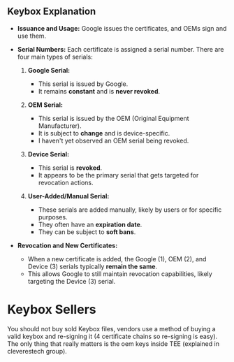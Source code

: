 ## Keybox Explanation

- **Issuance and Usage:** Google issues the certificates, and OEMs sign and use them.

- **Serial Numbers:** Each certificate is assigned a serial number. There are four main types of serials:

    1. **Google Serial:**
        - This serial is issued by Google.
        - It remains **constant** and is **never revoked**.

    2. **OEM Serial:**
        - This serial is issued by the OEM (Original Equipment Manufacturer).
        - It is subject to **change** and is device-specific.
        - I haven't yet observed an OEM serial being revoked.

    3. **Device Serial:**
        - This serial is **revoked**.
        - It appears to be the primary serial that gets targeted for revocation actions.

    4. **User-Added/Manual Serial:**
        - These serials are added manually, likely by users or for specific purposes.
        - They often have an **expiration date**.
        - They can be subject to **soft bans**.

- **Revocation and New Certificates:**
    - When a new certificate is added, the Google (1), OEM (2), and Device (3) serials typically **remain the same**.
    - This allows Google to still maintain revocation capabilities, likely targeting the Device (3) serial.

# Keybox Sellers 
You should not buy sold Keybox files, vendors use a method of buying a valid keybox and re-signing it (4 certificate chains so re-signing is easy). The only thing that really matters is the oem keys inside TEE (explained in cleverestech group).
